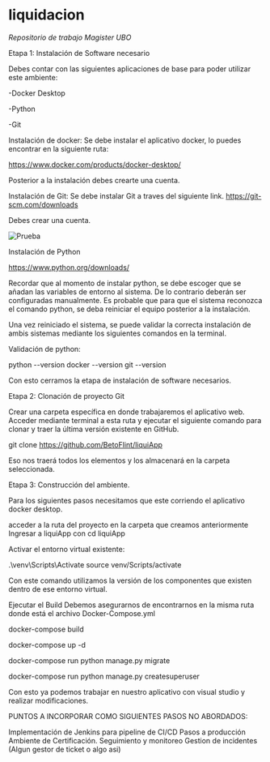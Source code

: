 # liquidacion

<em> Repositorio de trabajo Magister UBO </em>


Etapa 1: Instalación de Software necesario

Debes contar con las siguientes aplicaciones de base para poder utilizar este ambiente:

-Docker Desktop

-Python

-Git

Instalación de docker:
Se debe instalar el aplicativo docker, lo puedes encontrar en la siguiente ruta:

https://www.docker.com/products/docker-desktop/

Posterior a la instalación debes crearte una cuenta.

Instalación de Git:
Se debe instalar Git a traves del siguiente link.
https://git-scm.com/downloads

Debes crear una cuenta.

![Prueba](https://miro.medium.com/v2/resize:fit:720/format:webp/1*ycIMlwgwicqlO6PcFRA-Iw.png)

Instalación de Python

https://www.python.org/downloads/

Recordar que al momento de instalar python, se debe escoger que se añadan las variables de entorno al sistema. De lo contrario deberán ser configuradas manualmente. Es probable que para que el sistema reconozca el comando python, se deba reiniciar el equipo posterior a la instalación.

Una vez reiniciado el sistema, se puede validar la correcta instalación de ambis sistemas mediante los siguientes comandos en la terminal.

Validación de python:

python --version
docker --version
git --version

Con esto cerramos la etapa de instalación de software necesarios.

Etapa 2: Clonación de proyecto Git

Crear una carpeta específica en donde trabajaremos el aplicativo web.
Acceder mediante terminal a esta ruta y ejecutar el siguiente comando para clonar y traer la última versión existente en GitHub.

git clone https://github.com/BetoFlint/liquiApp

Eso nos traerá todos los elementos y los almacenará en la carpeta seleccionada.

Etapa 3: Construcción del ambiente.

Para los siguientes pasos necesitamos que este corriendo el aplicativo docker desktop.

acceder a la ruta del proyecto en la carpeta que creamos anteriormente
Ingresar a liquiApp con cd liquiApp

Activar el entorno virtual existente:

.\venv\Scripts\Activate
source venv/Scripts/activate

Con este comando utilizamos la versión de los componentes que existen dentro de ese entorno virtual.

Ejecutar el Build
Debemos asegurarnos de encontrarnos en la misma ruta donde está el archivo Docker-Compose.yml

docker-compose build

docker-compose up -d

docker-compose run python manage.py migrate

docker-compose run python manage.py createsuperuser

Con esto ya podemos trabajar en nuestro aplicativo con visual studio y realizar modificaciones.

PUNTOS A INCORPORAR COMO SIGUIENTES PASOS NO ABORDADOS:

Implementación de Jenkins para pipeline de CI/CD
Pasos a producción
Ambiente de Certificación.
Seguimiento y monitoreo
Gestion de incidentes (Algun gestor de ticket o algo asi)
